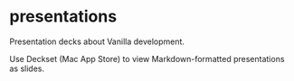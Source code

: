 # presentations
Presentation decks about Vanilla development.

Use Deckset (Mac App Store) to view Markdown-formatted presentations as slides.